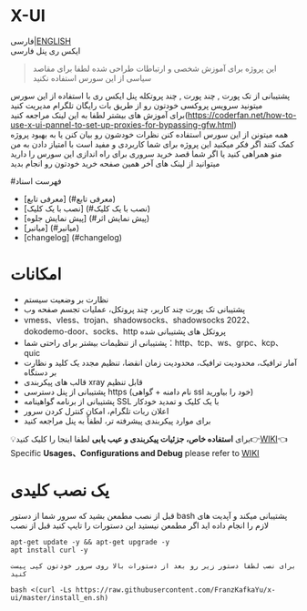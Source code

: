 # X-UI
فارسی|[ENGLISH](./README_EN.md)  
ایکس ری پنل فارسی
> این پروژه برای آموزش  شخصی و ارتباطات طراحی شده لطفا برای مقاصد سیاسی از این سورس استفاده نکنید

پشتیبانی از تک پورت , چند پورت , چند پروتکله پنل ایکس ری
با استفاده از این سورس میتونید سرویس پروکسی خودتون رو از طریق بات رایگان تلگرام مدیریت کنید   
برای آموزش های بیشتر لطفا به این لینک مراجعه کنید(https://coderfan.net/how-to-use-x-ui-pannel-to-set-up-proxies-for-bypassing-gfw.html)  
همه میتونن از این سورس استفاده کنن نظرات خودشون رو بیان کنن یا به بهبود پروژه کمک کنند 
اگر فکر میکنید این پروژه برای شما کاربردی و مفید است با امتیاز دادن به من منو همراهی کنید
یا اگر شما قصد خرید سروری برای راه اندازی این سورس را دارید میتوانید از لینک های آخر همین صفحه خرید خودتون رو انجام بدید 

#فهرست اسناد
- [معرفی تابع] (#معرفی تابع)
- [نصب با یک کلیک] (#نصب با یک کلیک)
- [پیش نمایش جلوه] (#پیش نمایش اثر)
- [میانبر] (#میانبر)
- [changelog] (#changelog)

# امکانات

- نظارت بر وضعیت سیستم
- پشتیبانی تک پورت چند کاربر، چند پروتکل، عملیات تجسم صفحه وب
- vmess、vless、trojan、shadowsocks、shadowsocks 2022、dokodemo-door、socks、http پروتکل های پشتیبانی شده
- پشتیبانی از تنظیمات بیشتر برای راحتی شما：http、tcp、ws、grpc、kcp、quic
- آمار ترافیک، محدودیت ترافیک، محدودیت زمان انقضا، تنظیم مجدد یک کلید و نظارت بر دستگاه
- قالب های پیکربندی xray قابل تنظیم
-  پشتیبانی از پنل دسترسی https (نام دامنه + گواهی ssl خود را بیاورید)
- پشتیبانی از برنامه گواهینامه SSL با یک کلیک و تمدید خودکار
- اعلان ربات تلگرام، امکان کنترل کردن سرور
- برای موارد پیکربندی پیشرفته تر، لطفاً به پنل مراجعه کنید

:bulb:برای **استفاده خاص، جزئیات پیکربندی و عیب یابی** لطفا اینجا را کلیک کنید:point_right:[WIKI](https://github.com/FranzKafkaYu/x-ui/wiki):point_left:  
 Specific **Usages、Configurations and Debug** please refer to [WIKI](https://github.com/FranzKafkaYu/x-ui/wiki)    
# یک نصب کلیدی
قبل از نصب مطمعن بشید که سرور شما از دستور
bash
پشتیبانی میکند و آپدیت های لازم را انجام داده اید 
اگر مطمعن نیستید این دستورات را تایپ کنید قبل از نصب
```  
apt-get update -y && apt-get upgrade -y
apt install curl -y
```
```    
برای نصب لطفا دستور زیر رو بعد از دستورات بالا روی سرور خودتون کپی پیست کنید

bash <(curl -Ls https://raw.githubusercontent.com/FranzKafkaYu/x-ui/master/install_en.sh)
```    

